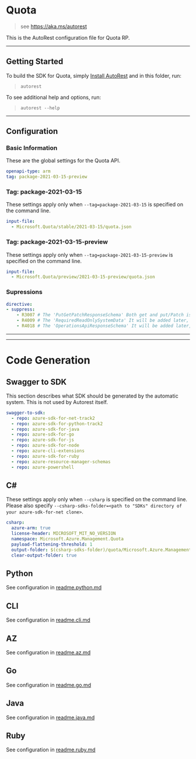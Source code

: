 # Quota

> see https://aka.ms/autorest

This is the AutoRest configuration file for Quota RP.

---

## Getting Started

To build the SDK for Quota, simply [Install AutoRest](https://aka.ms/autorest/install) and in this folder, run:

> `autorest`

To see additional help and options, run:

> `autorest --help`

---

## Configuration

### Basic Information

These are the global settings for the Quota API.

``` yaml
openapi-type: arm
tag: package-2021-03-15-preview
```

### Tag: package-2021-03-15

These settings apply only when `--tag=package-2021-03-15` is specified on the command line.

```yaml $(tag) == 'package-2021-03-15'
input-file:
  - Microsoft.Quota/stable/2021-03-15/quota.json
```

### Tag: package-2021-03-15-preview

These settings apply only when `--tag=package-2021-03-15-preview` is specified on the command line.

```yaml $(tag) == 'package-2021-03-15-preview'
input-file:
  - Microsoft.Quota/preview/2021-03-15-preview/quota.json
```

### Supressions

``` yaml
directive:
- suppress:
    - R3007 # The 'PutGetPatchResponseSchema' Both get and put/Patch is using same data model - CurrentQuotaLimitBase.
    - R4009 # The 'RequiredReadOnlySystemData' It will be added later, if needed.
    - R4018 # The 'OperationsApiResponseSchema' It will be added later, if needed. The current API provides in this format.
```

---
---
# Code Generation

## Swagger to SDK

This section describes what SDK should be generated by the automatic system.
This is not used by Autorest itself.

``` yaml $(swagger-to-sdk)
swagger-to-sdk:
  - repo: azure-sdk-for-net-track2
  - repo: azure-sdk-for-python-track2
  - repo: azure-sdk-for-java
  - repo: azure-sdk-for-go
  - repo: azure-sdk-for-js
  - repo: azure-sdk-for-node
  - repo: azure-cli-extensions
  - repo: azure-sdk-for-ruby
  - repo: azure-resource-manager-schemas
  - repo: azure-powershell
```

## C#

These settings apply only when `--csharp` is specified on the command line.
Please also specify `--csharp-sdks-folder=<path to "SDKs" directory of your azure-sdk-for-net clone>`.

``` yaml $(csharp)
csharp:
  azure-arm: true
  license-header: MICROSOFT_MIT_NO_VERSION
  namespace: Microsoft.Azure.Management.Quota
  payload-flattening-threshold: 1
  output-folder: $(csharp-sdks-folder)/quota/Microsoft.Azure.Management.Quota/src/Generated
  clear-output-folder: true
```

## Python

See configuration in [readme.python.md](./readme.python.md)

## CLI

See configuration in [readme.cli.md](./readme.cli.md)

## AZ

 See configuration in [readme.az.md](./readme.az.md)

## Go

See configuration in [readme.go.md](./readme.go.md)

## Java

See configuration in [readme.java.md](./readme.java.md)

## Ruby

See configuration in [readme.ruby.md](./readme.ruby.md)


